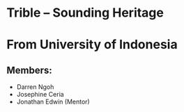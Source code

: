 # Trible – Sounding Heritage
# From University of Indonesia

## Members:
- Darren Ngoh
- Josephine Ceria
- Jonathan Edwin (Mentor)
